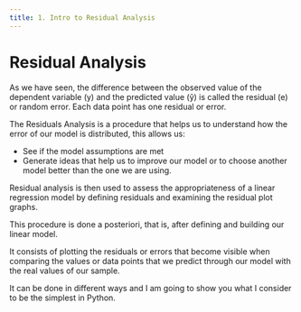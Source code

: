 ```yaml
---
title: 1. Intro to Residual Analysis
---
```


# Residual Analysis
As we have seen, the difference between the observed value of the dependent variable (y) and the predicted value (ŷ) is called the residual (e) or random error. Each data point has one residual or error.

The Residuals Analysis is a procedure that helps us to understand how the error of our model is distributed, this allows us:

- See if the model assumptions are met
- Generate ideas that help us to improve our model or to choose another model better than the one we are using.

Residual analysis is then used to assess the appropriateness of a linear regression model by defining residuals and examining the residual plot graphs.

This procedure is done a posteriori, that is, after defining and building our linear model.

It consists of plotting the residuals or errors that become visible when comparing the values or data points that we predict through our model with the real values of our sample.

It can be done in different ways and I am going to show you what I consider to be the simplest in Python.